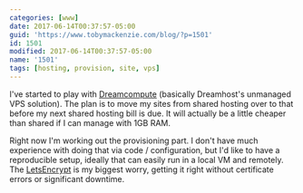 ```yaml
---
categories: [www]
date: 2017-06-14T00:37:57-05:00
guid: 'https://www.tobymackenzie.com/blog/?p=1501'
id: 1501
modified: 2017-06-14T00:37:57-05:00
name: '1501'
tags: [hosting, provision, site, vps]
---
```


I've started to play with [Dreamcompute](https://www.dreamhost.com/cloud/computing/) (basically Dreamhost's unmanaged VPS solution).  The plan is to move my sites from shared hosting over to that before my next shared hosting bill is due.<!--more-->  It will actually be a little cheaper than shared if I can manage with 1GB RAM.

Right now I'm working out the provisioning part.  I don't have much experience with doing that via code / configuration, but I'd like to have a reproducible setup, ideally that can easily run in a local VM and remotely.  The [LetsEncrypt](https://letsencrypt.org/) is my biggest worry, getting it right without certificate errors or significant downtime.
